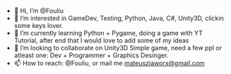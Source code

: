 - 👋 Hi, I’m @Fouliu
- 👀 I’m interested in GameDev, Testing, Python, Java, C#, Unity3D, clickin some keys lover.
- 🌱 I’m currently learning Python + Pygame, doing a game with YT Tutorial, after end that I would love to add some of my ideas
- 💞️ I’m looking to collaborate on Unity3D Simple game, need a few ppl or atleast one: Dev + Programmer + Graphics Desinger. 
- 📫 How to reach: @Fouliu, or mail me mateuszjaworx@gmail.com 

<!---
Fouliu/Fouliu is a ✨ special ✨ repository because its `README.md` (this file) appears on your GitHub profile.
You can click the Preview link to take a look at your changes.
--->
